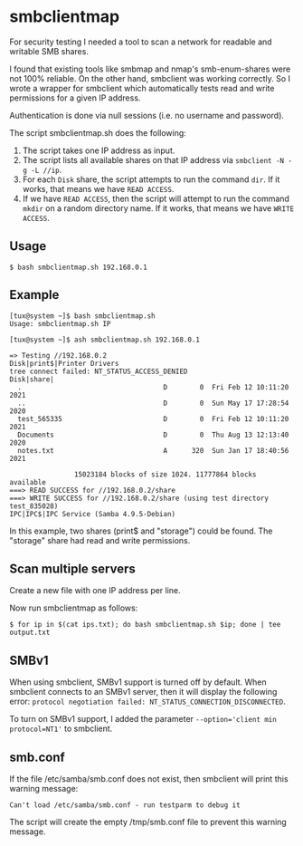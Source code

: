 # smbclientmap

For security testing I needed a tool to scan a network for readable and writable SMB shares.

I found that existing tools like smbmap and nmap's smb-enum-shares were not 100% reliable. On the other hand, smbclient was working correctly. So I wrote a wrapper for smbclient which automatically tests read and write permissions for a given IP address.

Authentication is done via null sessions (i.e. no username and password).

The script smbclientmap.sh does the following:

1. The script takes one IP address as input.
1. The script lists all available shares on that IP address via `smbclient -N -g -L //ip`.
2. For each `Disk` share, the script attempts to run the command `dir`. If it works, that means we have `READ ACCESS`.
3. If we have `READ ACCESS`, then the script will attempt to run the command `mkdir` on a random directory name. If it works, that means we have `WRITE ACCESS`.

## Usage

```
$ bash smbclientmap.sh 192.168.0.1
```

## Example

```
[tux@system ~]$ bash smbclientmap.sh
Usage: smbclientmap.sh IP

[tux@system ~]$ ash smbclientmap.sh 192.168.0.1

=> Testing //192.168.0.2
Disk|print$|Printer Drivers
tree connect failed: NT_STATUS_ACCESS_DENIED
Disk|share|
  .                                   D        0  Fri Feb 12 10:11:20 2021
  ..                                  D        0  Sun May 17 17:28:54 2020
  test_565335                         D        0  Fri Feb 12 10:11:20 2021
  Documents                           D        0  Thu Aug 13 12:13:40 2020
  notes.txt                           A      320  Sun Jan 17 18:40:56 2021

                15023184 blocks of size 1024. 11777864 blocks available
===> READ SUCCESS for //192.168.0.2/share
===> WRITE SUCCESS for //192.168.0.2/share (using test directory test_835028)
IPC|IPC$|IPC Service (Samba 4.9.5-Debian)
```

In this example, two shares (print$ and "storage") could be found. The "storage" share had read and write permissions.

## Scan multiple servers

Create a new file with one IP address per line.

Now run smbclientmap as follows:

```
$ for ip in $(cat ips.txt); do bash smbclientmap.sh $ip; done | tee output.txt
```

## SMBv1

When using smbclient, SMBv1 support is turned off by default. When smbclient connects to an SMBv1 server, then it will display the following error: `protocol negotiation failed: NT_STATUS_CONNECTION_DISCONNECTED`.

To turn on SMBv1 support, I added the parameter `--option='client min protocol=NT1'` to smbclient. 

## smb.conf

If the file /etc/samba/smb.conf does not exist, then smbclient will print this warning message:

`Can't load /etc/samba/smb.conf - run testparm to debug it`

The script will create the empty /tmp/smb.conf file to prevent this warning message.
